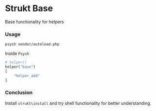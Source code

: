 Strukt Base
===

Base functionality for helpers

### Usage

```sh
psysh vendor/autoload.php
```

Inside `Psysh`

```php
# helper()
helper("base")
[
	"helper_add"
]
```

### Conclusion

Install `strukt\install` and try shell functionality for better understanding.

